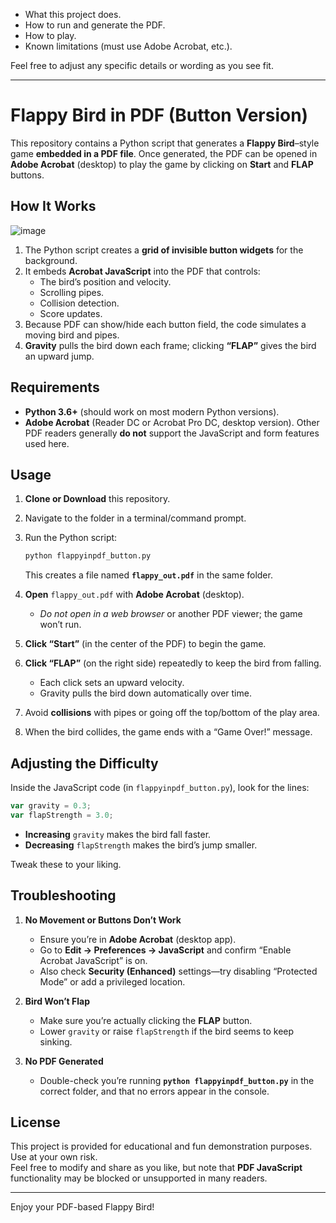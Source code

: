 

- What this project does.  
- How to run and generate the PDF.  
- How to play.  
- Known limitations (must use Adobe Acrobat, etc.).

Feel free to adjust any specific details or wording as you see fit.

---

# Flappy Bird in PDF (Button Version)

This repository contains a Python script that generates a **Flappy Bird**–style game **embedded in a PDF file**. Once generated, the PDF can be opened in **Adobe Acrobat** (desktop) to play the game by clicking on **Start** and **FLAP** buttons.

## How It Works
![image](https://github.com/user-attachments/assets/06a606ed-2ac3-4b89-8432-11076518991d)


1. The Python script creates a **grid of invisible button widgets** for the background.  
2. It embeds **Acrobat JavaScript** into the PDF that controls:  
   - The bird’s position and velocity.  
   - Scrolling pipes.  
   - Collision detection.  
   - Score updates.  
3. Because PDF can show/hide each button field, the code simulates a moving bird and pipes.  
4. **Gravity** pulls the bird down each frame; clicking **“FLAP”** gives the bird an upward jump.

## Requirements

- **Python 3.6+** (should work on most modern Python versions).  
- **Adobe Acrobat** (Reader DC or Acrobat Pro DC, desktop version). Other PDF readers generally **do not** support the JavaScript and form features used here.

## Usage

1. **Clone or Download** this repository.  
2. Navigate to the folder in a terminal/command prompt.  
3. Run the Python script:
   ```bash
   python flappyinpdf_button.py
   ```
   This creates a file named **`flappy_out.pdf`** in the same folder.

4. **Open** `flappy_out.pdf` with **Adobe Acrobat** (desktop).  
   - _Do not open in a web browser_ or another PDF viewer; the game won’t run.  

5. **Click “Start”** (in the center of the PDF) to begin the game.  
6. **Click “FLAP”** (on the right side) repeatedly to keep the bird from falling.  
   - Each click sets an upward velocity.  
   - Gravity pulls the bird down automatically over time.  
7. Avoid **collisions** with pipes or going off the top/bottom of the play area.  
8. When the bird collides, the game ends with a “Game Over!” message.  

## Adjusting the Difficulty

Inside the JavaScript code (in `flappyinpdf_button.py`), look for the lines:

```js
var gravity = 0.3;
var flapStrength = 3.0;
```

- **Increasing** `gravity` makes the bird fall faster.  
- **Decreasing** `flapStrength` makes the bird’s jump smaller.  

Tweak these to your liking.

## Troubleshooting

1. **No Movement or Buttons Don’t Work**  
   - Ensure you’re in **Adobe Acrobat** (desktop app).  
   - Go to **Edit → Preferences → JavaScript** and confirm “Enable Acrobat JavaScript” is on.  
   - Also check **Security (Enhanced)** settings—try disabling “Protected Mode” or add a privileged location.

2. **Bird Won’t Flap**  
   - Make sure you’re actually clicking the **FLAP** button.  
   - Lower `gravity` or raise `flapStrength` if the bird seems to keep sinking.

3. **No PDF Generated**  
   - Double-check you’re running **`python flappyinpdf_button.py`** in the correct folder, and that no errors appear in the console.

## License

This project is provided for educational and fun demonstration purposes. Use at your own risk.  
Feel free to modify and share as you like, but note that **PDF JavaScript** functionality may be blocked or unsupported in many readers.

---

Enjoy your PDF-based Flappy Bird!
